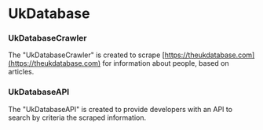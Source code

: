 # UkDatabase

### UkDatabaseCrawler

The "UkDatabaseCrawler" is created to scrape [https://theukdatabase.com](https://theukdatabase.com) for 
information about people, based on articles.

### UkDatabaseAPI

The "UkDatabaseAPI" is created to provide developers with an API to search by criteria the scraped
information.
